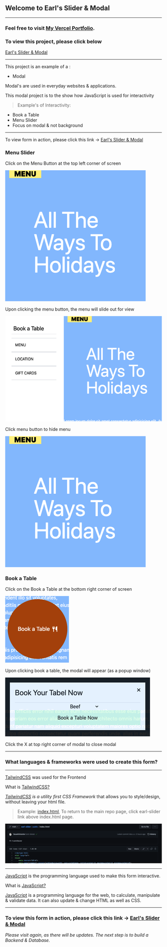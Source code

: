 ## Welcome to Earl's Slider & Modal

---------------------------

### Feel free to visit [My Vercel Portfolio](https://vercel.com/sauelalmonte).


### To view this project, please click below

[Earl's Slider & Modal](http://earl-slider.vercel.app/)

----------------------------------------

This project is an example of a : 

- Modal

Modal's are used in everyday websites & applications.

This modal project is to the show how JavaScript is used for interactivity

> Example's of Interactivity:
- Book a Table
- Menu Slider
- Focus on modal & not background

----

To view form in action, please click this link -> [Earl's Slider & Modal](http://earl-slider.vercel.app/)

### Menu Slider
Click on the Menu Button at the top left corner of screen

![](img/Screenshot%20at%20Oct%2026%2019-32-04.png)

Upon clicking the menu button, the menu will slide out for view

![](img/Screenshot%20at%20Oct%2026%2019-34-00.png)

Click menu button to hide menu

![](img/Screenshot%20at%20Oct%2026%2019-32-04.png)

### Book a Table

Click on the Book a Table at the bottom right corner of screen

![](img/Screenshot%20at%20Oct%2026%2019-37-12.png)

Upon clicking book a table, the modal will appear (as a popup window)

![](img/Screenshot%20at%20Oct%2026%2019-38-40.png)

Click the X at top right corner of modal to close modal

-----------------------------
### What languages & frameworks were used to create this form?

-----------------------------------
[TailwindCSS](https://tailwindcss.com/) was used for the Frontend

What is [TailwindCSS?](https://tailwindcss.com/)

*[TailwindCSS](https://tailwindcss.com/) is a utility first CSS Framework* that allows you to style/design, without leaving your html file.

> Example: [index.html](https://github.com/SauelAlmonte/earl-slider/blob/main/public/index.html), 
> To return to the main repo page, click earl-slider link above index.html page.

![](img/Screenshot%20at%20Oct%2026%2018-51-25.png)

-----------------------------

[JavaScript](https://en.wikipedia.org/wiki/JavaScript) is the programming language used to make this form interactive.

What is [JavaScript?](https://en.wikipedia.org/wiki/JavaScript)

[JavaScript](https://en.wikipedia.org/wiki/JavaScript) is a programming language for the web, to calculate, manipulate & validate data. It can also update & change HTML as well as CSS.

----------------------------------
### To view this form in action, please click this link -> [Earl's Slider & Modal](earl-slider.vercel.app)

*Please visit again, as there will be updates. The next step is to build a Backend & Database.*